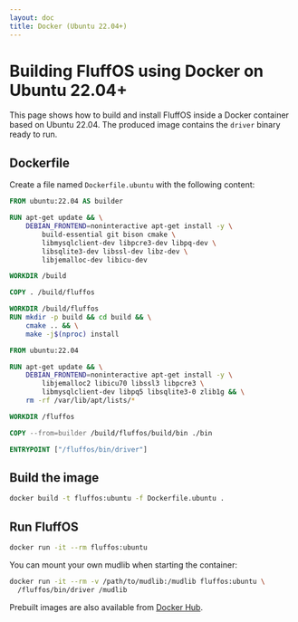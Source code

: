 ```yaml
---
layout: doc
title: Docker (Ubuntu 22.04+)
---
```


# Building FluffOS using Docker on Ubuntu 22.04+

This page shows how to build and install FluffOS inside a Docker container
based on Ubuntu 22.04. The produced image contains the `driver` binary
ready to run.

## Dockerfile

Create a file named `Dockerfile.ubuntu` with the following content:

```Dockerfile
FROM ubuntu:22.04 AS builder

RUN apt-get update && \
    DEBIAN_FRONTEND=noninteractive apt-get install -y \
        build-essential git bison cmake \
        libmysqlclient-dev libpcre3-dev libpq-dev \
        libsqlite3-dev libssl-dev libz-dev \
        libjemalloc-dev libicu-dev

WORKDIR /build

COPY . /build/fluffos

WORKDIR /build/fluffos
RUN mkdir -p build && cd build && \
    cmake .. && \
    make -j$(nproc) install

FROM ubuntu:22.04

RUN apt-get update && \
    DEBIAN_FRONTEND=noninteractive apt-get install -y \
        libjemalloc2 libicu70 libssl3 libpcre3 \
        libmysqlclient-dev libpq5 libsqlite3-0 zlib1g && \
    rm -rf /var/lib/apt/lists/*

WORKDIR /fluffos

COPY --from=builder /build/fluffos/build/bin ./bin

ENTRYPOINT ["/fluffos/bin/driver"]
```

## Build the image

```bash
docker build -t fluffos:ubuntu -f Dockerfile.ubuntu .
```

## Run FluffOS

```bash
docker run -it --rm fluffos:ubuntu
```

You can mount your own mudlib when starting the container:

```bash
docker run -it --rm -v /path/to/mudlib:/mudlib fluffos:ubuntu \
  /fluffos/bin/driver /mudlib
```

Prebuilt images are also available from [Docker Hub](https://hub.docker.com/r/fluffos/fluffos).
